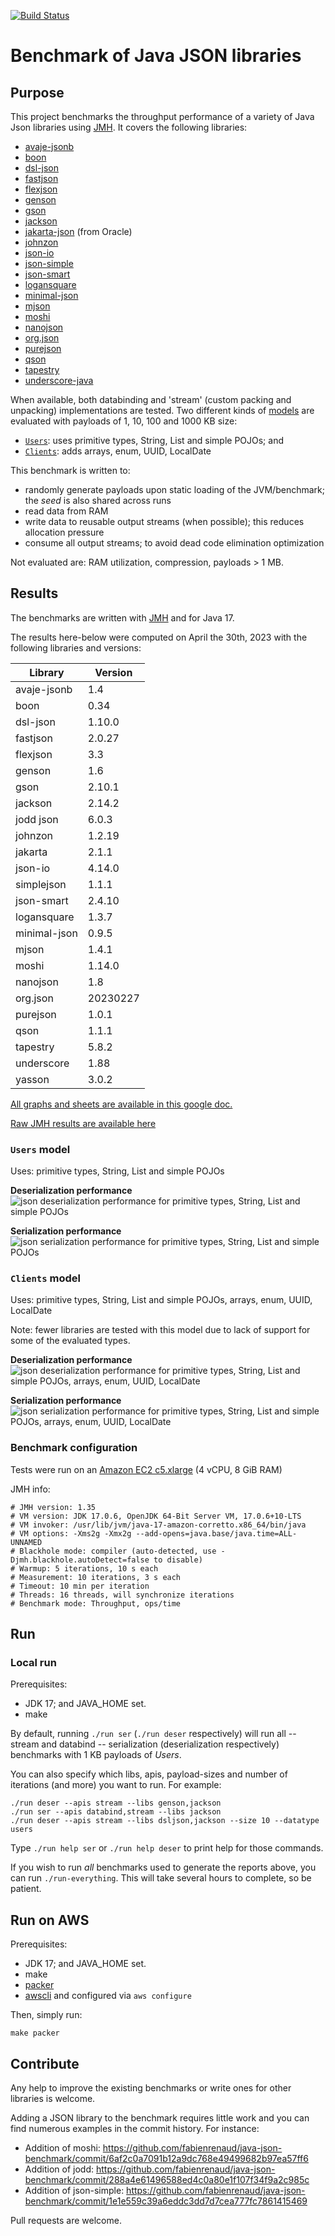 [![Build Status](https://travis-ci.org/fabienrenaud/java-json-benchmark.svg?branch=master)](https://travis-ci.org/fabienrenaud/java-json-benchmark)

# Benchmark of Java JSON libraries

## Purpose

This project benchmarks the throughput performance of a variety of Java Json libraries
using [JMH](http://openjdk.java.net/projects/code-tools/jmh/).
It covers the following libraries:

* [avaje-jsonb](https://github.com/avaje/avaje-jsonb)
* [boon](https://github.com/boonproject/boon)
* [dsl-json](https://github.com/ngs-doo/dsl-json)
* [fastjson](https://github.com/alibaba/fastjson)
* [flexjson](http://flexjson.sourceforge.net/)
* [genson](https://owlike.github.io/genson/)
* [gson](https://github.com/google/gson)
* [jackson](https://github.com/FasterXML/jackson)
* [jakarta-json](https://jsonp.java.net/) (from Oracle)
* [johnzon](http://johnzon.apache.org/)
* [json-io](https://github.com/jdereg/json-io)
* [json-simple](https://code.google.com/archive/p/json-simple/)
* [json-smart](http://netplex.github.io/json-smart/)
* [logansquare](https://github.com/bluelinelabs/LoganSquare)
* [minimal-json](https://github.com/ralfstx/minimal-json)
* [mjson](https://github.com/bolerio/mjson)
* [moshi](https://github.com/square/moshi)
* [nanojson](https://github.com/mmastrac/nanojson)
* [org.json](https://github.com/stleary/JSON-java)
* [purejson](https://senthilganeshs.github.io/jsonp/)
* [qson](https://github.com/quarkusio/qson)
* [tapestry](https://tapestry.apache.org/json.html)
* [underscore-java](https://github.com/javadev/underscore-java)

When available, both databinding and 'stream' (custom packing and unpacking) implementations are tested.
Two different kinds of [models](/src/main/java/com/github/fabienrenaud/jjb/model/) are evaluated with payloads of 1, 10,
100 and 1000 KB size:

* [`Users`](/src/main/java/com/github/fabienrenaud/jjb/model/Users.java): uses primitive types, String, List and simple
  POJOs; and
* [`Clients`](/src/main/java/com/github/fabienrenaud/jjb/model/Clients.java): adds arrays, enum, UUID, LocalDate

This benchmark is written to:

* randomly generate payloads upon static loading of the JVM/benchmark; the *seed* is also shared across runs
* read data from RAM
* write data to reusable output streams (when possible); this reduces allocation pressure
* consume all output streams; to avoid dead code elimination optimization

Not evaluated are: RAM utilization, compression, payloads > 1 MB.

## Results

The benchmarks are written with [JMH](http://openjdk.java.net/projects/code-tools/jmh/) and for Java 17.

The results here-below were computed on April the 30th, 2023 with the following libraries and versions:

| Library      | Version  |
|--------------|----------|
| avaje-jsonb  | 1.4      |
| boon         | 0.34     |
| dsl-json     | 1.10.0   |
| fastjson     | 2.0.27   |
| flexjson     | 3.3      |
| genson       | 1.6      |
| gson         | 2.10.1   |
| jackson      | 2.14.2   |
| jodd json    | 6.0.3    |
| johnzon      | 1.2.19   |
| jakarta      | 2.1.1    |
| json-io      | 4.14.0   |
| simplejson   | 1.1.1    |
| json-smart   | 2.4.10   |
| logansquare  | 1.3.7    |
| minimal-json | 0.9.5    |
| mjson        | 1.4.1    |
| moshi        | 1.14.0   |
| nanojson     | 1.8      |
| org.json     | 20230227 |
| purejson     | 1.0.1    |
| qson         | 1.1.1    |
| tapestry     | 5.8.2    |
| underscore   | 1.88     | 
| yasson       | 3.0.2    |

[All graphs and sheets are available in this google doc.][spreadsheet]

[Raw JMH results are available here][jmh-results]

### `Users` model

Uses: primitive types, String, List and simple POJOs

**Deserialization performance**
![json deserialization performance for primitive types, String, List and simple POJOs][graph-users-deser]

**Serialization performance**
![json serialization performance for primitive types, String, List and simple POJOs][graph-users-ser]

### `Clients` model

Uses: primitive types, String, List and simple POJOs, arrays, enum, UUID, LocalDate

Note: fewer libraries are tested with this model due to lack of support for some of the evaluated types.

**Deserialization performance**
![json deserialization performance for primitive types, String, List and simple POJOs, arrays, enum, UUID, LocalDate][graph-clients-deser]

**Serialization performance**
![json serialization performance for primitive types, String, List and simple POJOs, arrays, enum, UUID, LocalDate][graph-clients-ser]

### Benchmark configuration

Tests were run on an [Amazon EC2 c5.xlarge](https://aws.amazon.com/ec2/instance-types/c5/) (4 vCPU, 8 GiB RAM)

JMH info:

```
# JMH version: 1.35
# VM version: JDK 17.0.6, OpenJDK 64-Bit Server VM, 17.0.6+10-LTS
# VM invoker: /usr/lib/jvm/java-17-amazon-corretto.x86_64/bin/java
# VM options: -Xms2g -Xmx2g --add-opens=java.base/java.time=ALL-UNNAMED
# Blackhole mode: compiler (auto-detected, use -Djmh.blackhole.autoDetect=false to disable)
# Warmup: 5 iterations, 10 s each
# Measurement: 10 iterations, 3 s each
# Timeout: 10 min per iteration
# Threads: 16 threads, will synchronize iterations
# Benchmark mode: Throughput, ops/time
```

## Run

### Local run

Prerequisites:

* JDK 17; and JAVA_HOME set.
* make

By default, running `./run ser` (`./run deser` respectively) will run
all -- stream and databind -- serialization (deserialization respectively)
benchmarks with 1 KB payloads of _Users_.

You can also specify which libs, apis, payload-sizes and number of
iterations (and more) you want to run. For example:

    ./run deser --apis stream --libs genson,jackson
    ./run ser --apis databind,stream --libs jackson
    ./run deser --apis stream --libs dsljson,jackson --size 10 --datatype users

Type `./run help ser` or `./run help deser` to print help for those
commands.

If you wish to run _all_ benchmarks used to generate the reports above,
you can run `./run-everything`. This will take several hours to complete, so
be patient.

## Run on AWS

Prerequisites:

* JDK 17; and JAVA_HOME set.
* make
* [packer](https://www.packer.io/)
* [awscli](https://docs.aws.amazon.com/cli/latest/userguide/getting-started-install.html) and configured
  via `aws configure`

Then, simply run:

```
make packer
```

## Contribute

Any help to improve the existing benchmarks or write ones for other
libraries is welcome.

Adding a JSON library to the benchmark requires little work and you can
find numerous examples in the commit history. For instance:

* Addition of moshi: https://github.com/fabienrenaud/java-json-benchmark/commit/6af2c0a7091b12a9dc768e49499682b97ea57ff6
* Addition of jodd: https://github.com/fabienrenaud/java-json-benchmark/commit/288a4e61496588ed4c0a80e1f107f34f9a2c985c
* Addition of
  json-simple: https://github.com/fabienrenaud/java-json-benchmark/commit/1e1e559c39a6eddc3dd7d7cea777fc7861415469

Pull requests are welcome.


[jmh-results]: /archive/raw-results-2023-04-30.md
[spreadsheet]: https://docs.google.com/spreadsheets/d/1KB2V8kxtXIgudNO4SpfYqZKn3z5OnFBP6bZVB9K2RUE/edit?usp=sharing
[graph-users-deser]: https://docs.google.com/spreadsheets/d/e/2PACX-1vQjiR_OOk6FXipfmKiZCil9yAdM4BSPViKIOh0lvAEHcD-gVy_lGiUX86VBhr_xrzcz4VsLSHIzq2qY/pubchart?oid=1217359585&format=image
[graph-users-ser]: https://docs.google.com/spreadsheets/d/e/2PACX-1vQjiR_OOk6FXipfmKiZCil9yAdM4BSPViKIOh0lvAEHcD-gVy_lGiUX86VBhr_xrzcz4VsLSHIzq2qY/pubchart?oid=296776676&format=image
[graph-clients-deser]: https://docs.google.com/spreadsheets/d/e/2PACX-1vQjiR_OOk6FXipfmKiZCil9yAdM4BSPViKIOh0lvAEHcD-gVy_lGiUX86VBhr_xrzcz4VsLSHIzq2qY/pubchart?oid=684555912&format=image
[graph-clients-ser]: https://docs.google.com/spreadsheets/d/e/2PACX-1vQjiR_OOk6FXipfmKiZCil9yAdM4BSPViKIOh0lvAEHcD-gVy_lGiUX86VBhr_xrzcz4VsLSHIzq2qY/pubchart?oid=2004244401&format=image
